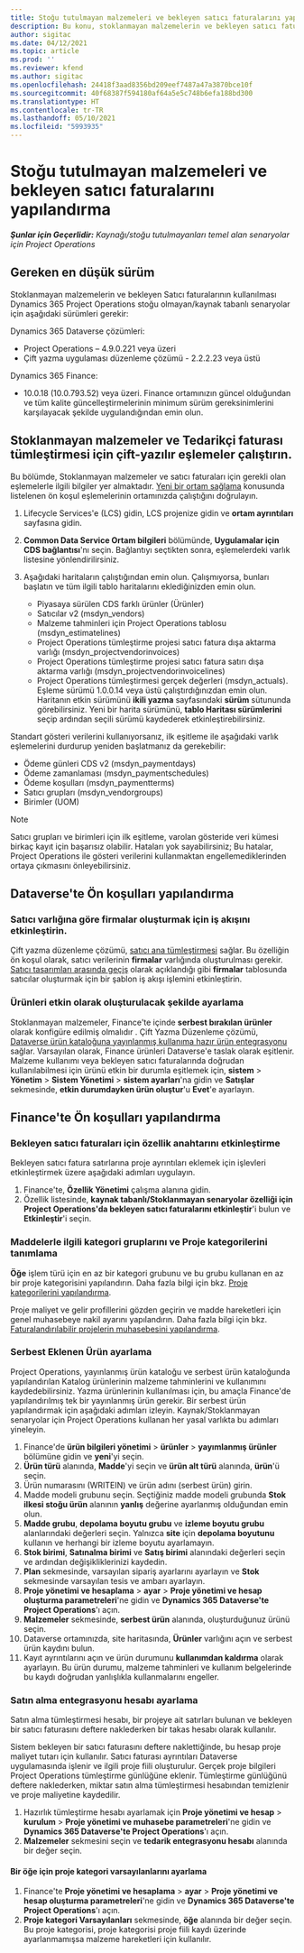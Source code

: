 ```yaml
---
title: Stoğu tutulmayan malzemeleri ve bekleyen satıcı faturalarını yapılandırma
description: Bu konu, stoklanmayan malzemelerin ve bekleyen satıcı faturalarının nasıl etkinleştirileceğini açıklar.
author: sigitac
ms.date: 04/12/2021
ms.topic: article
ms.prod: ''
ms.reviewer: kfend
ms.author: sigitac
ms.openlocfilehash: 24418f3aad8356bd209eef7487a47a3870bce10f
ms.sourcegitcommit: 40f68387f594180af64a5e5c748b6efa188bd300
ms.translationtype: HT
ms.contentlocale: tr-TR
ms.lasthandoff: 05/10/2021
ms.locfileid: "5993935"
---
```

# <a name="configure-non-stocked-materials-and-pending-vendor-invoices"></a>Stoğu tutulmayan malzemeleri ve bekleyen satıcı faturalarını yapılandırma

_**Şunlar için Geçerlidir:** Kaynağı/stoğu tutulmayanları temel alan senaryolar için Project Operations_

## <a name="minimum-version-requirement"></a>Gereken en düşük sürüm

Stoklanmayan malzemelerin ve bekleyen Satıcı faturalarının kullanılması Dynamics 365 Project Operations stoğu olmayan/kaynak tabanlı senaryolar için aşağıdaki sürümleri gerekir:

Dynamics 365 Dataverse çözümleri:

- Project Operations – 4.9.0.221 veya üzeri
- Çift yazma uygulaması düzenleme çözümü - 2.2.2.23 veya üstü

Dynamics 365 Finance:
- 10.0.18 (10.0.793.52) veya üzeri. Finance ortamınızın güncel olduğundan ve tüm kalite güncelleştirmelerinin minimum sürüm gereksinimlerini karşılayacak şekilde uygulandığından emin olun.

## <a name="run-dual-write-maps-for-non-stocked-materials-and-vendor-invoice-integration"></a>Stoklanmayan malzemeler ve Tedarikçi faturası tümleştirmesi için çift-yazılır eşlemeler çalıştırın.

Bu bölümde, Stoklanmayan malzemeler ve satıcı faturaları için gerekli olan eşlemelerle ilgili bilgiler yer almaktadır. [Yeni bir ortam sağlama](../environment/resource-provision-new-environment.md#run-project-operations-dual-write-maps) konusunda listelenen ön koşul eşlemelerinin ortamınızda çalıştığını doğrulayın.

1. Lifecycle Services'e (LCS) gidin, LCS projenize gidin ve **ortam ayrıntıları** sayfasına gidin.
2. **Common Data Service Ortam bilgileri** bölümünde, **Uygulamalar için CDS bağlantısı**'nı seçin. Bağlantıyı seçtikten sonra, eşlemelerdeki varlık listesine yönlendirilirsiniz.
3. Aşağıdaki haritaların çalıştığından emin olun. Çalışmıyorsa, bunları başlatın ve tüm ilgili tablo haritalarını eklediğinizden emin olun.

    - Piyasaya sürülen CDS farklı ürünler (Ürünler)
    - Satıcılar v2 (msdyn_vendors)
    - Malzeme tahminleri için Project Operations tablosu (msdyn_estimatelines)
    - Project Operations tümleştirme projesi satıcı fatura dışa aktarma varlığı (msdyn_projectvendorinvoices)
    - Project Operations tümleştirme projesi satıcı fatura satırı dışa aktarma varlığı (msdyn_projectvendorinvoicelines)
    - Project Operations tümleştirmesi gerçek değerleri (msdyn_actuals). Eşleme sürümü 1.0.0.14 veya üstü çalıştırdığınızdan emin olun. Haritanın etkin sürümünü **ikili yazma** sayfasındaki **sürüm** sütununda görebilirsiniz. Yeni bir harita sürümünü, **tablo Haritası sürümlerini** seçip ardından seçili sürümü kaydederek etkinleştirebilirsiniz.

Standart gösteri verilerini kullanıyorsanız, ilk eşitleme ile aşağıdaki varlık eşlemelerini durdurup yeniden başlatmanız da gerekebilir:
  - Ödeme günleri CDS v2 (msdyn_paymentdays)
  - Ödeme zamanlaması (msdyn_paymentschedules)
  - Ödeme koşulları (msdyn_paymentterms)
  - Satıcı grupları (msdyn_vendorgroups)
  - Birimler (UOM)

> [!NOTE]
> Satıcı grupları ve birimleri için ilk eşitleme, varolan gösteride veri kümesi birkaç kayıt için başarısız olabilir. Hataları yok sayabilirsiniz; Bu hatalar, Project Operations ile gösteri verilerini kullanmaktan engellemediklerinden ortaya çıkmasını önleyebilirsiniz.

## <a name="configure-prerequisites-in-dataverse"></a>Dataverse'te Ön koşulları yapılandırma

### <a name="activate-workflow-to-create-accounts-based-on-vendor-entity"></a>Satıcı varlığına göre firmalar oluşturmak için iş akışını etkinleştirin.

Çift yazma düzenleme çözümü, [satıcı ana tümleştirmesi](/dynamics365/fin-ops-core/dev-itpro/data-entities/dual-write/vendor-mapping.md) sağlar. Bu özelliğin ön koşul olarak, satıcı verilerinin **firmalar** varlığında oluşturulması gerekir. [Satıcı tasarımları arasında geçiş](/dynamics365/fin-ops-core/dev-itpro/data-entities/dual-write/vendor-switch.md#use-the-extended-vendor-design-for-vendors-of-the-organization-type) olarak açıklandığı gibi **firmalar** tablosunda satıcılar oluşturmak için bir şablon iş akışı işlemini etkinleştirin.

### <a name="set-products-to-be-created-as-active"></a>Ürünleri etkin olarak oluşturulacak şekilde ayarlama

Stoklanmayan malzemeler, Finance'te içinde **serbest bırakılan ürünler** olarak konfigüre edilmiş olmalıdır . Çift Yazma Düzenleme çözümü, [Dataverse ürün kataloğuna yayınlanmış kullanıma hazır ürün entegrasyonu](/dynamics365/fin-ops-core/dev-itpro/data-entities/dual-write/product-mapping.md) sağlar. Varsayılan olarak, Finance ürünleri Dataverse'e taslak olarak eşitlenir. Malzeme kullanımı veya bekleyen satıcı faturalarında doğrudan kullanılabilmesi için ürünü etkin bir durumla eşitlemek için, **sistem** > **Yönetim** > **Sistem Yönetimi** > **sistem ayarları**'na gidin ve **Satışlar** sekmesinde, **etkin durumdayken ürün oluştur**'u **Evet**'e ayarlayın.

## <a name="configure-prerequisites-in-finance"></a>Finance'te Ön koşulları yapılandırma

### <a name="enable-the-feature-key-for-pending-vendor-invoices"></a>Bekleyen satıcı faturaları için özellik anahtarını etkinleştirme

Bekleyen satıcı fatura satırlarına proje ayrıntıları eklemek için işlevleri etkinleştirmek üzere aşağıdaki adımları uygulayın.

1. Finance'te, **Özellik Yönetimi** çalışma alanına gidin.
2. Özellik listesinde, **kaynak tabanlı/Stoklanmayan senaryolar özelliği için Project Operations'da bekleyen satıcı faturalarını etkinleştir**'i bulun ve **Etkinleştir**'i seçin.

### <a name="define-category-groups-and-project-categories-for-items"></a>Maddelerle ilgili kategori gruplarını ve Proje kategorilerini tanımlama

**Öğe** işlem türü için en az bir kategori grubunu ve bu grubu kullanan en az bir proje kategorisini yapılandırın. Daha fazla bilgi için bkz. [Proje kategorilerini yapılandırma](../project-accounting/configure-project-categories.md#category-groups).

Proje maliyet ve gelir profillerini gözden geçirin ve madde hareketleri için genel muhasebeye nakil ayarını yapılandırın. Daha fazla bilgi için bkz. [Faturalandırılabilir projelerin muhasebesini yapılandırma](../project-accounting/configure-accounting-billable-projects.md).

### <a name="set-up-a-write-in-product"></a>Serbest Eklenen Ürün ayarlama

Project Operations, yayınlanmış ürün kataloğu ve serbest ürün kataloğunda yapılandırılan Katalog ürünlerinin malzeme tahminlerini ve kullanımını kaydedebilirsiniz. Yazma ürünlerinin kullanılması için, bu amaçla Finance'de yapılandırılmış tek bir yayınlanmış ürün gerekir. Bir serbest ürün yapılandırmak için aşağıdaki adımları izleyin. Kaynak/Stoklanmayan senaryolar için Project Operations kullanan her yasal varlıkta bu adımları yineleyin.

1. Finance'de **ürün bilgileri yönetimi** > **ürünler** > **yayımlanmış ürünler** bölümüne gidin ve **yeni**'yi seçin.
2. **Ürün türü** alanında, **Madde**'yi seçin ve **ürün alt türü** alanında, **ürün**'ü seçin.
3. Ürün numarasını (WRITEIN) ve ürün adını (serbest ürün) girin.
4. Madde modeli grubunu seçin. Seçtiğiniz madde modeli grubunda **Stok ilkesi stoğu ürün** alanının **yanlış** değerine ayarlanmış olduğundan emin olun.
5. **Madde grubu**, **depolama boyutu grubu** ve **izleme boyutu grubu** alanlarındaki değerleri seçin. Yalnızca **site** için **depolama boyutunu** kullanın ve herhangi bir izleme boyutu ayarlamayın.
6. **Stok birimi**, **Satınalma birimi** ve **Satış birimi** alanındaki değerleri seçin ve ardından değişikliklerinizi kaydedin.
7. **Plan** sekmesinde, varsayılan sipariş ayarlarını ayarlayın ve **Stok** sekmesinde varsayılan tesis ve ambarı ayarlayın.
8. **Proje yönetimi ve hesaplama** > **ayar** > **Proje yönetimi ve hesap oluşturma parametreleri**'ne gidin ve **Dynamics 365 Dataverse'te Project Operations**'ı açın. 
9. **Malzemeler** sekmesinde, **serbest ürün** alanında, oluşturduğunuz ürünü seçin.
10. Dataverse ortamınızda, site haritasında, **Ürünler** varlığını açın ve serbest ürün kaydını bulun. 
11. Kayıt ayrıntılarını açın ve ürün durumunu **kullanımdan kaldırma** olarak ayarlayın. Bu ürün durumu, malzeme tahminleri ve kullanım belgelerinde bu kaydı doğrudan yanlışlıkla kullanmalarını engeller.

### <a name="set-up-a-procurement-integration-account"></a>Satın alma entegrasyonu hesabı ayarlama

Satın alma tümleştirmesi hesabı, bir projeye ait satırları bulunan ve bekleyen bir satıcı faturasını deftere naklederken bir takas hesabı olarak kullanılır.

Sistem bekleyen bir satıcı faturasını deftere naklettiğinde, bu hesap proje maliyet tutarı için kullanılır. Satıcı faturası ayrıntıları Dataverse uygulamasında işlenir ve ilgili proje fiili oluşturulur. Gerçek proje bilgileri Project Operations tümleştirme günlüğüne eklenir. Tümleştirme günlüğünü deftere naklederken, miktar satın alma tümleştirmesi hesabından temizlenir ve proje maliyetine kaydedilir.

1. Hazırlık tümleştirme hesabı ayarlamak için **Proje yönetimi ve hesap** > **kurulum** > **Proje yönetimi ve muhasebe parametreleri**'ne gidin ve **Dynamics 365 Dataverse'te Project Operations**'ı açın. 
2. **Malzemeler** sekmesini seçin ve **tedarik entegrasyonu hesabı** alanında bir değer seçin.

#### <a name="set-up-project-category-defaults-for-an-item"></a>Bir öğe için proje kategori varsayılanlarını ayarlama

1. Finance'te **Proje yönetimi ve hesaplama** > **ayar** > **Proje yönetimi ve hesap oluşturma parametreleri**'ne gidin ve **Dynamics 365 Dataverse'te Project Operations**'ı açın. 
2. **Proje kategori Varsayılanları** sekmesinde, **öğe** alanında bir değer seçin. Bu proje kategorisi, proje kategorisi proje fiili kaydı üzerinde ayarlanmamışsa malzeme hareketleri için kullanılır.
